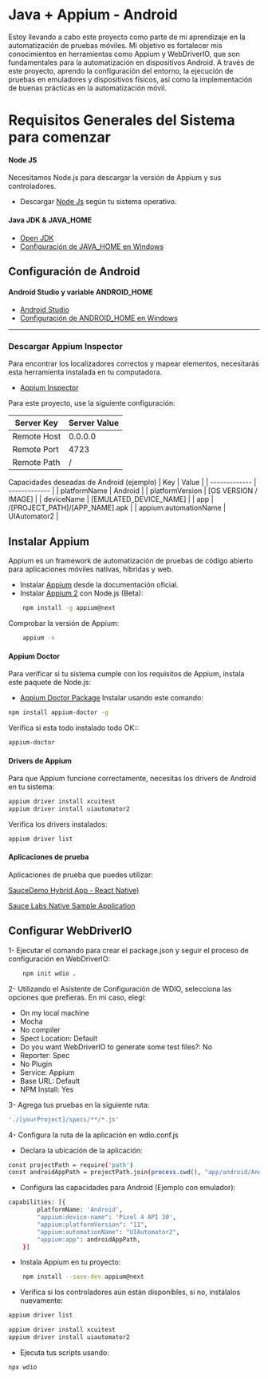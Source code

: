 # Java + Appium - Android

Estoy llevando a cabo este proyecto como parte de mi aprendizaje en la automatización de pruebas móviles. Mi objetivo es
fortalecer mis conocimientos en herramientas como Appium y WebDriverIO, que son fundamentales para la automatización en
dispositivos Android.
A través de este proyecto, aprendo la configuración del entorno, la ejecución de pruebas en emuladores y dispositivos
físicos, así como la implementación de buenas prácticas en la automatización móvil.

# Requisitos Generales del Sistema para comenzar

#### Node JS

Necesitamos Node.js para descargar la versión de Appium y sus controladores.

- Descargar [ Node Js](https://nodejs.org/es) según tu sistema operativo.

#### Java JDK & JAVA_HOME

- [Open JDK](https://openjdk.org)
- [Configuración de JAVA_HOME en Windows](https://confluence.atlassian.com/doc/setting-the-java_home-variable-in-windows-8895.html)

## Configuración de Android

#### Android Studio y variable ANDROID_HOME

- [Android Studio](https://developer.android.com/studio?hl=es-419&gclsrc=aw.ds&gclid=Cj0KCQjwyOuYBhCGARIsAIdGQRNrDv20QvoOy_-I5E1LoZdOLu3nvhlwX_7EjPeHcE1kGQNNcIVOme0aAqckEALw_wcB)
- [Configuración de ANDROID_HOME en Windows](https://www.testingdocs.com/setting-android_home-environment-variable-on-windows/)

---

### Descargar Appium Inspector

Para encontrar los localizadores correctos y mapear elementos, necesitarás esta herramienta instalada en tu computadora.

- [Appium Inspector](https://github.com/appium/appium-inspector)

Para este proyecto, use la siguiente configuración:

| Server Key  | Server Value |
|-------------|--------------|
| Remote Host | 0.0.0.0      |
| Remote Port | 4723         |
| Remote Path | /            |

Capacidades deseadas de Android (ejemplo)
| Key | Value |
| ------------- | ------------- |
| platformName | Android |
| platformVersion | [OS VERSION / IMAGE] |
| deviceName | [EMULATED_DEVICE_NAME] |
| app | /[PROJECT_PATH]/[APP_NAME].apk |
| appium:automationName | UIAutomator2 |

## Instalar Appium

Appium es un framework de automatización de pruebas de código abierto para aplicaciones móviles nativas, híbridas y web.

- Instalar [Appium](https://appium.io) desde la documentación oficial.
- Instalar [Appium 2](https://appiumpro.com/editions/122-installing-appium-20-and-the-driver-and-plugins-cli) con
  Node.js (Beta):

```bash
    npm install -g appium@next
```

Comprobar la versión de Appium:

```bash
    appium -v
```

#### Appium Doctor

Para verificar si tu sistema cumple con los requisitos de Appium, instala este paquete de Node.js:

- [Appium Doctor Package](https://github.com/appium/appium-doctor)
  Instalar usando este comando:

```bash
npm install appium-doctor -g
```

Verifica si esta todo instalado todo OK::

```bash
appium-doctor
```

#### Drivers de Appium

Para que Appium funcione correctamente, necesitas los drivers de Android en tu sistema:

```bash
appium driver install xcuitest
appium driver install uiautomator2
```

Verifica los drivers instalados:

```bash
appium driver list
```

#### Aplicaciones de prueba

Aplicaciones de prueba que puedes utilizar:

[SauceDemo Hybrid App - React Native)](https://github.com/saucelabs/my-demo-app-rn)

[Sauce Labs Native Sample Application](https://github.com/saucelabs/sample-app-mobile)

## Configurar WebDriverIO

1- Ejecutar el comando para crear el package.json y seguir el proceso de configuración en WebDriverIO:

```bash
    npm init wdio .
```

2- Utilizando el Asistente de Configuración de WDIO, selecciona las opciones que prefieras. En mi caso, elegí:

- On my local machine
- Mocha
- No compiler
- Spect Location: Default
- Do you want WebDriverIO to generate some test files?: No
- Reporter: Spec
- No Plugin
- Service: Appium
- Base URL: Default
- NPM Install: Yes

3- Agrega tus pruebas en la siguiente ruta:

```bash
'./[yourProject]/specs/**/*.js'
```

4- Configura la ruta de la aplicación en wdio.conf.js

- Declara la ubicación de la aplicación:

```bash
const projectPath = require('path')
const androidAppPath = projectPath.join(process.cwd(), "app/android/Android-MyDemoAppRN.1.3.0.build-244.apk")
```

- Configura las capacidades para Android (Ejemplo con emulador):

```bash
capabilities: [{
        platformName: 'Android',
        "appium:device-name": 'Pixel 4 API 30',
        "appium:platformVersion": "11",
        "appium:automationName": "UIAutomator2",
        "appium:app": androidAppPath,
    }]
```

- Instala Appium en tu proyecto:

```bash
    npm install --save-dev appium@next
```

- Verifica si los controladores aún están disponibles, si no, instálalos nuevamente:

```bash
appium driver list
```

```bash
appium driver install xcuitest
appium driver install uiautomator2
```

- Ejecuta tus scripts usando:

```bash
npx wdio
```

